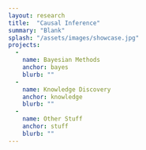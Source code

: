 ```yaml
---
layout: research
title:  "Causal Inference"
summary: "Blank"
splash: "/assets/images/showcase.jpg"
projects:
  - 
    name: Bayesian Methods
    anchor: bayes
    blurb: ""
  -
    name: Knowledge Discovery
    anchor: knowledge
    blurb: ""
  -
    name: Other Stuff
    anchor: stuff
    blurb: ""
---
```


<!-- Notes

RadMap stuff
Barnabas stuff

-->


  
